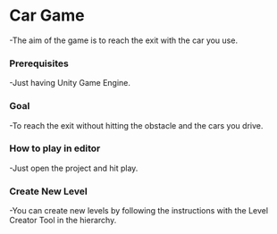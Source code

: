 # Car Game

-The aim of the game is to reach the exit with the car you use.

### Prerequisites

-Just having Unity Game Engine.

### Goal

-To reach the exit without hitting the obstacle and the cars you drive.

### How to play in editor

-Just open the project and hit play.

### Create New Level

-You can create new levels by following the instructions with the Level Creator Tool in the hierarchy.
